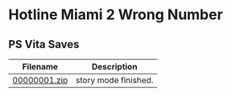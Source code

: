 # Hotline Miami 2 Wrong Number

## PS Vita Saves

| Filename | Description |
|----------|-------------|
| [00000001.zip](00000001.zip) | story mode finished.  |
